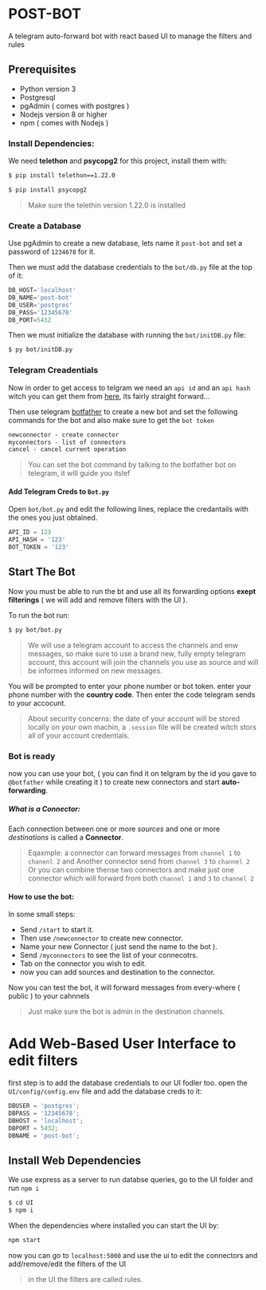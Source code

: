 # POST-BOT

A telegram auto-forward bot with react based UI to manage the filters and rules

## Prerequisites

- Python version 3
- Postgresql
- pgAdmin ( comes with postgres )
- Nodejs version 8 or higher
- npm ( comes with Nodejs )

### Install Dependencies:

We need **telethon** and **psycopg2** for this project, install them with:

```sh
$ pip install telethon==1.22.0
```

```sh
$ pip install psycopg2
```

> Make sure the telethin version 1.22.0 is installed

### Create a Database

Use pgAdmin to create a new database, lets name it `post-bot` and set a password of `1234678` for it.

Then we must add the database credentials to the `bot/db.py` file at the top of it:

```python
DB_HOST='localhost'
DB_NAME='post-bot'
DB_USER='postgres'
DB_PASS='12345678'
DB_PORT=5432
```

Then we must initialize the database with running the `bot/initDB.py` file:

```sh
$ py bot/initDB.py
```

### Telegram Creadentials

Now in order to get access to telgram we need an `api id` and an `api hash` witch you can get them from [here](https://my.telegram.org/), its fairly straight forward...

Then use telegram [botfather](https://t.me/botfather) to create a new bot and set the following commands for the bot and also make sure to get the `bot token`

```txt
newconnector - create connector
myconnectors - list of connectors
cancel - cancel current operation
```

> You can set the bot command by talking to the botfather bot on telegram, it will guide you itslef

#### Add Telegram Creds to `Bot.py`

Open `bot/bot.py` and edit the following lines, replace the credantails with the ones you just obtained.

```python
API_ID = 123
API_HASH = '123'
BOT_TOKEN = '123'
```

## Start The Bot

Now you must be able to run the bt and use all its forwarding options **exept filterings** ( we will add and remove filters with the UI ).

To run the bot run:

```bash
$ py bot/bot.py
```

> We will use a telegram account to access the channels and enw messages, so make sure to use a brand new, fully empty telegram account, this account will join the channels you use as source and will be informes informed on new messages.

You will be prompted to enter your phone number or bot token. enter your phone number with the **country code**. Then enter the code telegram sends to your accocunt.

> About security concerns: the date of your account will be stored locally on your own machin, a `.session` file will be created witch stors all of your account credentials.

### Bot is ready

now you can use your bot, ( you can find it on telgram by the id you gave to `@botfather` while creating it ) to create new connectors and start **auto-forwarding**.

##### What is a Connector:

Each connection between one or more _sources_ and one or more _destinations_ is called a **Connector**.

> Eqaxmple: a connector can forward messages from `channel 1` to `chanenl 2` and Another connector send from `channel 3` to `channel 2`
> Or you can combine thense two connectors and make just one connector which will forward from both `channel 1` and `3` to `channel 2`

#### How to use the bot:

In some small steps:

- Send `/start` to start it.
- Then use `/newconnector` to create new connector.
- Name your new Connector ( just send the name to the bot ).
- Send `/myconnectors` to see the list of your connecotrs.
- Tab on the connector you wish to edit.
- now you can add sources and destination to the connector.

Now you can test the bot, it will forward messages from every-where ( public ) to your cahnnels

> Just make sure the bot is admin in the destination channels.

# Add Web-Based User Interface to edit filters

first step is to add the database credentials to our UI fodler too.
open the `UI/config/config.env` file and add the database creds to it:

```javascript
DBUSER = 'postgres';
DBPASS = '12345678';
DBHOST = 'localhost';
DBPORT = 5432;
DBNAME = 'post-bot';
```

## Install Web Dependencies

We use express as a server to run databse queries, go to the UI folder and run `npm i`

```sh
$ cd UI
$ npm i
```

When the dependencies where installed you can start the UI by:

```sh
npm start
```

now you can go to `localhost:5000` and use the ui to edit the connectors and add/remove/edit the filters of the UI

> in the UI the filters are called rules.
